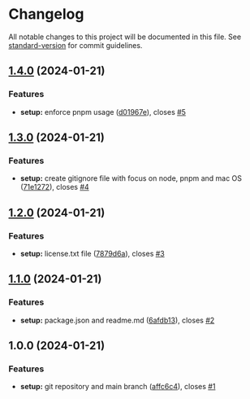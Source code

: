 # Changelog

All notable changes to this project will be documented in this file. See [standard-version](https://github.com/conventional-changelog/standard-version) for commit guidelines.

## [1.4.0](https://github.com/erichosick/hela-template-canonical/compare/v1.3.0...v1.4.0) (2024-01-21)


### Features

* **setup:** enforce pnpm usage ([d01967e](https://github.com/erichosick/hela-template-canonical/commit/d01967ed5c0469c65e41893bcb43072d3e4e2bc8)), closes [#5](https://github.com/erichosick/hela-template-canonical/issues/5)

## [1.3.0](https://github.com/erichosick/hela-template-canonical/compare/v1.2.0...v1.3.0) (2024-01-21)


### Features

* **setup:** create gitignore file with focus on node, pnpm and mac OS ([71e1272](https://github.com/erichosick/hela-template-canonical/commit/71e1272c906988ec01fa7b39b85cd7c036f4fea6)), closes [#4](https://github.com/erichosick/hela-template-canonical/issues/4)

## [1.2.0](https://github.com/erichosick/hela-template-canonical/compare/v1.1.0...v1.2.0) (2024-01-21)


### Features

* **setup:** license.txt file ([7879d6a](https://github.com/erichosick/hela-template-canonical/commit/7879d6a9d122963ed80242c465c4fd132d787e48)), closes [#3](https://github.com/erichosick/hela-template-canonical/issues/3)

## [1.1.0](https://github.com/erichosick/hela-template-canonical/compare/v1.0.0...v1.1.0) (2024-01-21)


### Features

* **setup:** package.json and readme.md ([6afdb13](https://github.com/erichosick/hela-template-canonical/commit/6afdb13e6778f65e5444a011f5835483e938b94b)), closes [#2](https://github.com/erichosick/hela-template-canonical/issues/2)

## 1.0.0 (2024-01-21)


### Features

* **setup:** git repository and main branch ([affc6c4](https://github.com/erichosick/hela-template-canonical/commit/affc6c4cc9397d0a4650ec03e90e9555dc84cad9)), closes [#1](https://github.com/erichosick/hela-template-canonical/issues/1)
